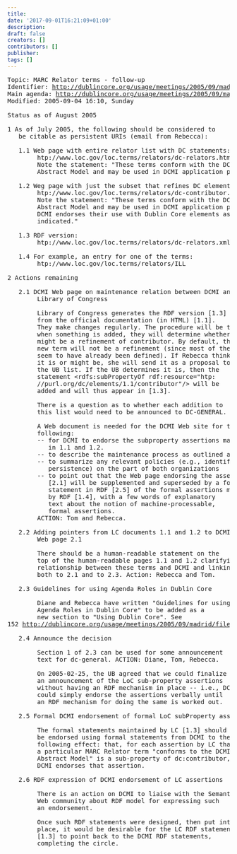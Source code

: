 ```yaml
---
title: 
date: '2017-09-01T16:21:09+01:00'
description: 
draft: false
creators: []
contributors: []
publisher: 
tags: []
---
```


<pre>
Topic: MARC Relator terms - follow-up
Identifier: <a href="/usage/meetings/2005/09/madrid/marc-relators/">http://dublincore.org/usage/meetings/2005/09/madrid/marc-relators/</a>
Main agenda: <a href="/usage/meetings/2005/09/madrid/">http://dublincore.org/usage/meetings/2005/09/madrid/</a>
Modified: 2005-09-04 16:10, Sunday

Status as of August 2005

1 As of July 2005, the following should be considered to
   be citable as persistent URIs (email from Rebecca):

   1.1 Web page with entire relator list with DC statements:
        htp://www.loc.gov/loc.terms/relators/dc-relators.html
        Note the statement: "These terms conform with the DCMI
        Abstract Model and may be used in DCMI application profiles."

   1.2 Weg page with just the subset that refines DC elements:
        htp://www.loc.gov/loc.terms/relators/dc-contributor.html
        Note the statement: "These terms conform with the DCMI
        Abstract Model and may be used in DCMI application profiles.
        DCMI endorses their use with Dublin Core elements as
        indicated."

   1.3 RDF version:
        htp://www.loc.gov/loc.terms/relators/dc-relators.xml

   1.4 For example, an entry for one of the terms:
        htp://www.loc.gov/loc.terms/relators/ILL

2 Actions remaining

   2.1 DCMI Web page on maintenance relation between DCMI and 
        Library of Congress

        Library of Congress generates the RDF version [1.3]
        from the official documentation (in HTML) [1.1].
        They make changes regularly. The procedure will be that
        when something is added, they will determine whether it
        might be a refinement of contributor. By default, the
        new term will not be a refinement (since most of these
        seem to have already been defined). If Rebecca thinks
        it is or might be, she will send it as a proposal to
        the UB list. If the UB determines it is, then the
        statement &lt;rdfs:subPropertyOf rdf:resource="htp:
        //purl.org/dc/elements/1.1/contributor"/&gt; will be
        added and will thus appear in [1.3].

        There is a question as to whether each addition to
        this list would need to be announced to DC-GENERAL.

        A Web document is needed for the DCMI Web site for the 
        following:
        -- for DCMI to endorse the subproperty assertions made 
           in 1.1 and 1.2.
        -- to describe the maintenance process as outlined above;
        -- to summarize any relevant policies (e.g., identifier
           persistence) on the part of both organizations
        -- to point out that the Web page endorsing the assertions
           [2.1] will be supplemented and superseded by a formal
           statement in RDF [2.5] of the formal assertions made
           by RDF [1.4], with a few words of explanatory
           text about the notion of machine-processable,
           formal assertions.
        ACTION: Tom and Rebecca.

   2.2 Adding pointers from LC documents 1.1 and 1.2 to DCMI 
        Web page 2.1

        There should be a human-readable statement on the
        top of the human-readable pages 1.1 and 1.2 clarifying
        relationship between these terms and DCMI and linking
        both to 2.1 and to 2.3. Action: Rebecca and Tom.

   2.3 Guidelines for using Agenda Roles in Dublin Core

        Diane and Rebecca have written "Guidelines for using
        Agenda Roles in Dublin Core" to be added as a
        new section to "Using Dublin Core". See
152 <a href="/usage/meetings/2005/09/madrid/files/2005-05-14.Agent-Roles-Guidelines7.txt">http://dublincore.org/usage/meetings/2005/09/madrid/files/2005-05-14.Agent-Roles-Guidelines7.txt</a>

   2.4 Announce the decision

        Section 1 of 2.3 can be used for some announcement
        text for dc-general. ACTION: Diane, Tom, Rebecca.

        On 2005-02-25, the UB agreed that we could finalize
        an announcement of the LoC sub-property assertions
        without having an RDF mechanism in place -- i.e., DCMI
        could simply endorse the assertions verbally until
        an RDF mechanism for doing the same is worked out.

   2.5 Formal DCMI endorsement of formal LoC subProperty assertions

        The formal statements maintained by LC [1.3] should
        be endorsed using formal statements from DCMI to the
        following effect: that, for each assertion by LC that
        a particular MARC Relator term "conforms to the DCMI
        Abstract Model" is a sub-property of dc:contributor,
        DCMI endorses that assertion.

   2.6 RDF expression of DCMI endorsement of LC assertions

        There is an action on DCMI to liaise with the Semantic
        Web community about RDF model for expressing such
        an endorsement.

        Once such RDF statements were designed, then put into
        place, it would be desirable for the LC RDF statements
        [1.3] to point back to the DCMI RDF statements,
        completing the circle.

</pre>
